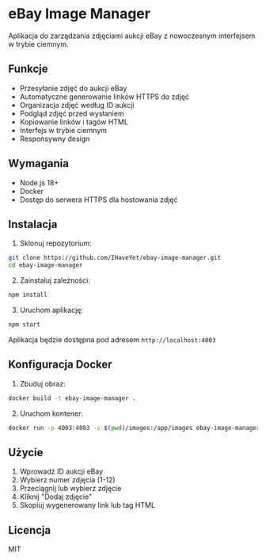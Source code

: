 # eBay Image Manager

Aplikacja do zarządzania zdjęciami aukcji eBay z nowoczesnym interfejsem w trybie ciemnym.

## Funkcje

- Przesyłanie zdjęć do aukcji eBay
- Automatyczne generowanie linków HTTPS do zdjęć
- Organizacja zdjęć według ID aukcji
- Podgląd zdjęć przed wysłaniem
- Kopiowanie linków i tagów HTML
- Interfejs w trybie ciemnym
- Responsywny design

## Wymagania

- Node.js 18+
- Docker
- Dostęp do serwera HTTPS dla hostowania zdjęć

## Instalacja

1. Sklonuj repozytorium:
```bash
git clone https://github.com/IHaveYet/ebay-image-manager.git
cd ebay-image-manager
```

2. Zainstaluj zależności:
```bash
npm install
```

3. Uruchom aplikację:
```bash
npm start
```

Aplikacja będzie dostępna pod adresem `http://localhost:4003`

## Konfiguracja Docker

1. Zbuduj obraz:
```bash
docker build -t ebay-image-manager .
```

2. Uruchom kontener:
```bash
docker run -p 4003:4003 -v $(pwd)/images:/app/images ebay-image-manager
```

## Użycie

1. Wprowadź ID aukcji eBay
2. Wybierz numer zdjęcia (1-12)
3. Przeciągnij lub wybierz zdjęcie
4. Kliknij "Dodaj zdjęcie"
5. Skopiuj wygenerowany link lub tag HTML

## Licencja

MIT